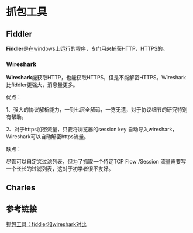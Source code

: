# 抓包工具

## Fiddler

**Fiddler**是在windows上运行的程序，专门用来捕获HTTP，HTTPS的。

### Wireshark

**Wireshark**能获取HTTP，也能获取HTTPS，但是不能解密HTTPS。Wireshark 比fiddler更强大，消息量更多。

优点：

1、强大的协议解析能力，一到七层全解码，一览无遗，对于协议细节的研究特别有帮助。

2、对于https加密流量，只要将浏览器的session key 自动导入wireshark，Wireshark可以自动解密https流量。

缺点：

尽管可以自定义过滤列表，但为了抓取一个特定TCP Flow /Session 流量需要写一个长长的过滤列表，这对于初学者很不友好。



## Charles



## 参考链接

[抓包工具：fiddler和wireshark对比](https://zhuanlan.zhihu.com/p/44912855)